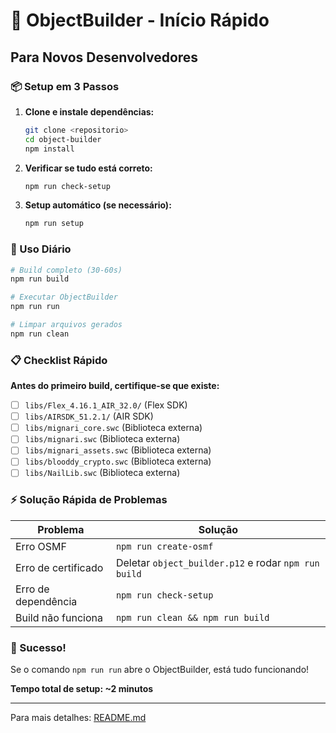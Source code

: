 # 🚀 ObjectBuilder - Início Rápido

## Para Novos Desenvolvedores

### 📦 Setup em 3 Passos

1. **Clone e instale dependências:**

   ```bash
   git clone <repositorio>
   cd object-builder
   npm install
   ```

2. **Verificar se tudo está correto:**

   ```bash
   npm run check-setup
   ```

3. **Setup automático (se necessário):**
   ```bash
   npm run setup
   ```

### 🎯 Uso Diário

```bash
# Build completo (30-60s)
npm run build

# Executar ObjectBuilder
npm run run

# Limpar arquivos gerados
npm run clean
```

### 📋 Checklist Rápido

**Antes do primeiro build, certifique-se que existe:**

- [ ] `libs/Flex_4.16.1_AIR_32.0/` (Flex SDK)
- [ ] `libs/AIRSDK_51.2.1/` (AIR SDK)
- [ ] `libs/mignari_core.swc` (Biblioteca externa)
- [ ] `libs/mignari.swc` (Biblioteca externa)
- [ ] `libs/mignari_assets.swc` (Biblioteca externa)
- [ ] `libs/blooddy_crypto.swc` (Biblioteca externa)
- [ ] `libs/NailLib.swc` (Biblioteca externa)

### ⚡ Solução Rápida de Problemas

| Problema            | Solução                                              |
| ------------------- | ---------------------------------------------------- |
| Erro OSMF           | `npm run create-osmf`                                |
| Erro de certificado | Deletar `object_builder.p12` e rodar `npm run build` |
| Erro de dependência | `npm run check-setup`                                |
| Build não funciona  | `npm run clean && npm run build`                     |

### 🎉 Sucesso!

Se o comando `npm run run` abre o ObjectBuilder, está tudo funcionando!

**Tempo total de setup: ~2 minutos**

---

Para mais detalhes: [README.md](README.md)
